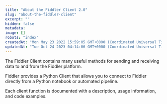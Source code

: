 ```yaml
---
title: "About the Fiddler Client 2.0"
slug: "about-the-fiddler-client"
excerpt: ""
hidden: false
metadata: 
image: []
robots: "index"
createdAt: "Mon May 23 2022 15:59:05 GMT+0000 (Coordinated Universal Time)"
updatedAt: "Tue Oct 24 2023 04:14:06 GMT+0000 (Coordinated Universal Time)"
---
```

The Fiddler Client contains many useful methods for sending and receiving data to and from the Fiddler platform.

Fiddler provides a Python Client that allows you to connect to Fiddler directly from a Python notebook or automated pipeline.

Each client function is documented with a description, usage information, and code examples.